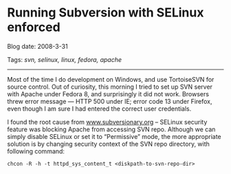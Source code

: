 # Running Subversion with SELinux enforced

Blog date: 2008-3-31

Tags: *svn, selinux, linux, fedora, apache*

---

Most of the time I do development on Windows, and use TortoiseSVN for source control. Out of curiosity, this morning I tried to set up SVN server with Apache under Fedora 8, and surprisingly it did not work. Browsers threw error message — HTTP 500 under IE; error code 13 under Firefox, even though I am sure I had entered the correct user credentials.

I found the root cause from www.subversionary.org – SELinux security feature was blocking Apache from accessing SVN repo. Although we can simply disable SELinux or set it to “Permissive” mode, the more appropriate solution is by changing security context of the SVN repo directory, with following command:

```
chcon -R -h -t httpd_sys_content_t <diskpath-to-svn-repo-dir>
```
